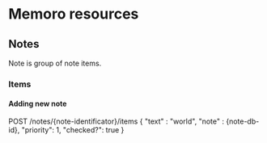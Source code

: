 # Memoro resources

## Notes

Note is group of note items.

### Items

#### Adding new note

POST
/notes/{note-identificator}/items
{
    "text" : "world",
    "note" : {note-db-id},
    "priority": 1,
    "checked?": true
}
